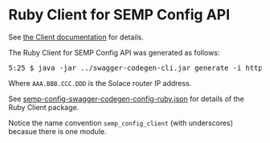# Ruby Client for SEMP Config API

See [the Client documentation](./semp-config-client-ruby/README.md) for details.

The Ruby Client for SEMP Config API was generated as follows:
<pre>
5:25 $ java -jar ../swagger-codegen-cli.jar generate -i http://AAA.BBB.CCC.DDD:8080/SEMP/v2/config/spec -l ruby -c semp-config-swagger-codegen-config-ruby.json -o semp-config-client-ruby
</pre>
Where `AAA.BBB.CCC.DDD` is the Solace router IP address.

See [semp-config-swagger-codegen-config-ruby.json](./semp-config-swagger-codegen-config-ruby.json) for details of the Ruby Client package.

Notice the name convention `semp_config_client` (with underscores) becasue there is one module.

